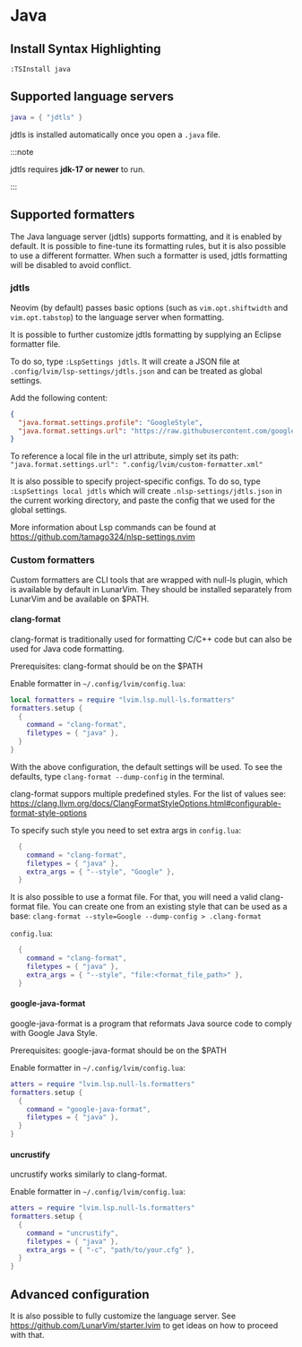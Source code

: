 # Java

## Install Syntax Highlighting

```vim
:TSInstall java
```

## Supported language servers

```lua
java = { "jdtls" }
```

jdtls is installed automatically once you open a `.java` file.

:::note

jdtls requires **jdk-17 or newer** to run.

:::

## Supported formatters

The Java language server (jdtls) supports formatting, and it is enabled by default. It is possible to fine-tune its formatting rules, but it is also possible to use a different formatter. When such a formatter is used, jdtls formatting will be disabled to avoid conflict.

### jdtls

Neovim (by default) passes basic options (such as `vim.opt.shiftwidth` and `vim.opt.tabstop`) to the language server when formatting.

It is possible to further customize jdtls formatting by supplying an Eclipse formatter file.

To do so, type `:LspSettings jdtls`. It will create a JSON file at `.config/lvim/lsp-settings/jdtls.json` and can be treated as global settings.

Add the following content:

```json
{
  "java.format.settings.profile": "GoogleStyle",
  "java.format.settings.url": "https://raw.githubusercontent.com/google/styleguide/gh-pages/eclipse-java-google-style.xml"
}
```
To reference a local file in the url attribute, simply set its path: `"java.format.settings.url": ".config/lvim/custom-formatter.xml"`

It is also possible to specify project-specific configs. To do so, type `:LspSettings local jdtls` which will create `.nlsp-settings/jdtls.json` in the current working directory, and paste the config that we used for the global settings.

More information about Lsp commands can be found at https://github.com/tamago324/nlsp-settings.nvim

### Custom formatters

Custom formatters are CLI tools that are wrapped with null-ls plugin, which is available by default in LunarVim. They should be installed separately from LunarVim and be available on $PATH.

#### clang-format

clang-format is traditionally used for formatting C/C++ code but can also be used for Java code formatting.

Prerequisites:
clang-format should be on the $PATH

Enable formatter in `~/.config/lvim/config.lua`:
```lua
local formatters = require "lvim.lsp.null-ls.formatters"
formatters.setup {
  {
    command = "clang-format",
    filetypes = { "java" },
  }
}
```
With the above configuration, the default settings will be used. To see the defaults, type `clang-format --dump-config` in the terminal.

clang-format suppors multiple predefined styles. For the list of values see: https://clang.llvm.org/docs/ClangFormatStyleOptions.html#configurable-format-style-options

To specify such style you need to set extra args in `config.lua`:
```lua
  {
    command = "clang-format",
    filetypes = { "java" },
    extra_args = { "--style", "Google" },
  }
```

It is also possible to use a format file. For that, you will need a valid clang-format file. You can create one from an existing style that can be used as a base: `clang-format --style=Google --dump-config > .clang-format`

`config.lua`:
```lua
  {
    command = "clang-format",
    filetypes = { "java" },
    extra_args = { "--style", "file:<format_file_path>" },
  }
```

#### google-java-format

google-java-format is a program that reformats Java source code to comply with Google Java Style.

Prerequisites:
google-java-format should be on the $PATH

Enable formatter in `~/.config/lvim/config.lua`:
```lua
atters = require "lvim.lsp.null-ls.formatters"
formatters.setup {
  {
    command = "google-java-format",
    filetypes = { "java" },
  }
}
```

#### uncrustify

uncrustify works similarly to clang-format.

Enable formatter in `~/.config/lvim/config.lua`:
```lua
atters = require "lvim.lsp.null-ls.formatters"
formatters.setup {
  {
    command = "uncrustify",
    filetypes = { "java" },
    extra_args = { "-c", "path/to/your.cfg" },
  }
}
```

## Advanced configuration

It is also possible to fully customize the language server. See https://github.com/LunarVim/starter.lvim to get ideas on how to proceed with that.

